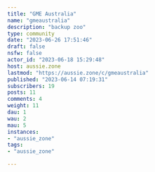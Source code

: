 ```yaml
---
title: "GME Australia" 
name: "gmeaustralia"
description: "backup zoo"
type: community
date: "2023-06-26 17:51:46"
draft: false
nsfw: false
actor_id: "2023-06-18 15:29:48"
host: aussie.zone
lastmod: "https://aussie.zone/c/gmeaustralia"
published: "2023-06-14 07:19:31"
subscribers: 19
posts: 11
comments: 4
weight: 11
dau: 1
wau: 2
mau: 5
instances:
- "aussie_zone"
tags: 
- "aussie_zone"

---
```

